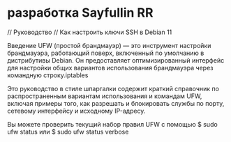 разработка Sayfullin RR
========================================================================================================================

// Руководство //
Как настроить ключи SSH в Debian 11

Введение
UFW (простой брандмауэр) — это инструмент настройки брандмауэра, работающий поверх, включенный по умолчанию в 
дистрибутивы Debian. Он предоставляет оптимизированный интерфейс для настройки общих вариантов использования брандмауэра
через командную строку.iptables

Это руководство в стиле шпаргалки содержит краткий справочник по распространенным вариантам использования и командам UFW,
включая примеры того, как разрешать и блокировать службы по порту, сетевому интерфейсу и исходному IP-адресу.

Вы можете проверить текущий набор правил UFW с помощью 
$ sudo ufw status или
$ sudo ufw status verbose